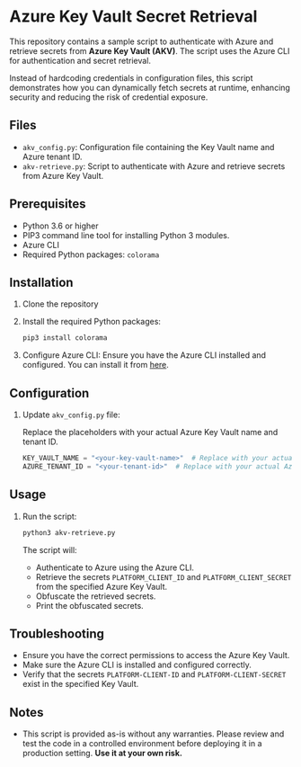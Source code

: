 # Azure Key Vault Secret Retrieval

This repository contains a sample script to authenticate with Azure and retrieve secrets from **Azure Key Vault (AKV)**. The script uses the Azure CLI for authentication and secret retrieval.

Instead of hardcoding credentials in configuration files, this script demonstrates how you can dynamically fetch secrets at runtime, enhancing security and reducing the risk of credential exposure.  

## Files

- `akv_config.py`: Configuration file containing the Key Vault name and Azure tenant ID.
- `akv-retrieve.py`: Script to authenticate with Azure and retrieve secrets from Azure Key Vault.

## Prerequisites

- Python 3.6 or higher
- PIP3 command line tool for installing Python 3 modules.
- Azure CLI
- Required Python packages: `colorama`

## Installation

1. Clone the repository

2. Install the required Python packages:
    ```bash
    pip3 install colorama
    ```

3. Configure Azure  CLI:
    Ensure you have the Azure CLI installed and configured. You can install it from [here](https://docs.microsoft.com/en-us/cli/azure/install-azure-cli).

## Configuration

1. Update `akv_config.py` file:

   Replace the placeholders with your actual Azure Key Vault name and tenant ID.
    ```python
    KEY_VAULT_NAME = "<your-key-vault-name>"  # Replace with your actual Key Vault name
    AZURE_TENANT_ID = "<your-tenant-id>"  # Replace with your actual Azure tenant ID
    ```

## Usage

1. Run the script:
    ```bash
    python3 akv-retrieve.py
    ```

    The script will:
    - Authenticate to Azure using the Azure CLI.
    - Retrieve the secrets `PLATFORM_CLIENT_ID` and `PLATFORM_CLIENT_SECRET` from the specified Azure Key Vault.
    - Obfuscate the retrieved secrets.
    - Print the obfuscated secrets.

## Troubleshooting

- Ensure you have the correct permissions to access the Azure Key Vault.
- Make sure the Azure CLI is installed and configured correctly.
- Verify that the secrets `PLATFORM-CLIENT-ID` and `PLATFORM-CLIENT-SECRET` exist in the specified Key Vault.

## Notes

- This script is provided as-is without any warranties. Please review and test the code in a controlled environment before deploying it in a production setting. **Use it at your own risk.**


